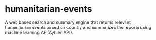 # humanitarian-events
A web based search and summary engine that returns relevant humanitarian events based on country and summarizes the reports using machine learning API(AyLien API).
